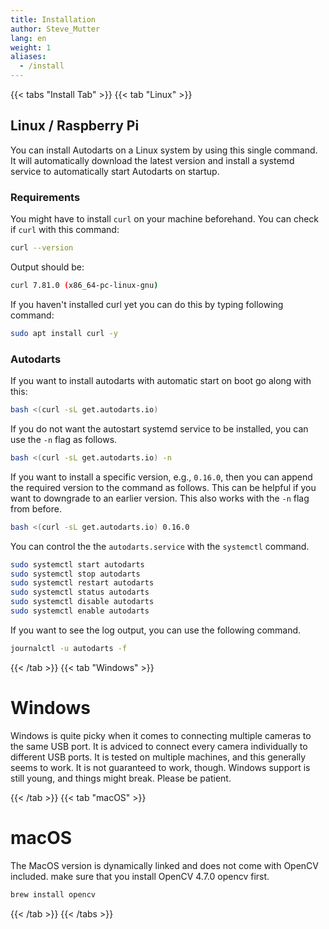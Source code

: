 ```yaml
---
title: Installation
author: Steve_Mutter
lang: en
weight: 1
aliases:
  - /install
---
```


{{< tabs "Install Tab" >}}
{{< tab "Linux" >}}

## Linux / Raspberry Pi

You can install Autodarts on a Linux system by using this single command.
It will automatically download the latest version and install a systemd service to automatically start Autodarts on startup.

### Requirements

You might have to install `curl` on your machine beforehand.
You can check if `curl` with this command:

```bash
curl --version
```

Output should be:

```bash
curl 7.81.0 (x86_64-pc-linux-gnu)
```

If you haven't installed curl yet you can do this by typing following command:

```bash
sudo apt install curl -y
```

### Autodarts

If you want to install autodarts with automatic start on boot go along with this:

```bash
bash <(curl -sL get.autodarts.io)
```

If you do not want the autostart systemd service to be installed, you can use the `-n` flag as follows.

```bash
bash <(curl -sL get.autodarts.io) -n
```

If you want to install a specific version, e.g., `0.16.0`, then you can append the required version to the command as follows.
This can be helpful if you want to downgrade to an earlier version.
This also works with the `-n` flag from before.

```bash
bash <(curl -sL get.autodarts.io) 0.16.0
```

You can control the the `autodarts.service` with the `systemctl` command.

```bash
sudo systemctl start autodarts
sudo systemctl stop autodarts
sudo systemctl restart autodarts
sudo systemctl status autodarts
sudo systemctl disable autodarts
sudo systemctl enable autodarts
```

If you want to see the log output, you can use the following command.

```bash
journalctl -u autodarts -f
```

{{< /tab >}}
{{< tab "Windows" >}}

# Windows

Windows is quite picky when it comes to connecting multiple cameras to the same USB port.
It is adviced to connect every camera individually to different USB ports.
It is tested on multiple machines, and this generally seems to work.
It is not guaranteed to work, though.
Windows support is still young, and things might break.
Please be patient.

{{< /tab >}}
{{< tab "macOS" >}}

# macOS

The MacOS version is dynamically linked and does not come with OpenCV included.
make sure that you install OpenCV 4.7.0 opencv first.

```bash
brew install opencv
```

{{< /tab >}}
{{< /tabs >}}
